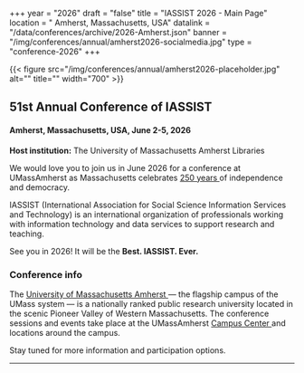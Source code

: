 +++
year = "2026"
draft = "false"
title = "IASSIST 2026 - Main Page"
location = " Amherst, Massachusetts, USA"
datalink = "/data/conferences/archive/2026-Amherst.json"
banner = "/img/conferences/annual/amherst2026-socialmedia.jpg"
type = "conference-2026"
+++

{{< figure src="/img/conferences/annual/amherst2026-placeholder.jpg" alt="" title="" width="700" >}}

## 51st Annual Conference of IASSIST

<!--
### theme
-->

#### Amherst, Massachusetts, USA, June 2-5, 2026

**Host institution:** The University of Massachusetts Amherst Libraries

We would love you to join us in June 2026 for a conference at UMassAmherst as Massachusetts celebrates [250 years <span class="fas fa-external-link-alt"></span>](https://www.visit-massachusetts.com/state/celebrate-mass-250/) of independence and democracy. 

IASSIST (International Association for Social Science Information Services and Technology) is an international organization of professionals working with information technology and data services to support research and teaching. 

<!--
### Registration

**<span style="background:pink;padding:.5em;border-radius:15px;">Registration for the conference and workshops is now open!!!</span>**

Early Bird is currently open and running until April 13 (extended).

[**Register now**](registration/) to get the best rates and help make IASSIST 2025 the BEST EVER!

<hr />

{{< figure src="/img/conferences/annual/bristol2025-floating-harbour.jpg" alt="Sunset over a river harbour. There are blocks of flats on the left bank of the river and museum steamship on the right." title="" width="800" >}}



### Call for Submissions and Workshops
-->
<!--
**[Submit](./call-for-proposals/)** your workshop, session, paper, or poster proposal now. The deadline is December 13, 2024.
-->

<!--
Submissions are now closed.
: Thank you for your submissions. Decisions regarding submissions were sent out by email in late January 2025.
-->


See you in 2026! It will be the **Best. IASSIST. Ever.**

<!--
IASSIST 2026 Program Committee: programme@lists.iassistdata.org
: Chairs:
: 
-->

### Conference info

The [University of Massachusetts Amherst <span class="fas fa-external-link-alt">](https://www.umass.edu/) — the flagship campus of the UMass system — is a nationally ranked public research university located in the scenic Pioneer Valley of Western Massachusetts. The conference sessions and events take place at the UMassAmherst [Campus Center <span class="fas fa-external-link-alt">](https://en.wikipedia.org/wiki/Murray_D._Lincoln_Campus_Center) and locations around the campus.

Stay tuned for more information and participation options. 

<hr />
<br />




<br />

